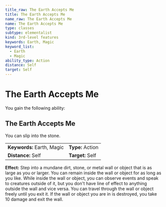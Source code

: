 ```yaml
---
title_raw: The Earth Accepts Me
title: The Earth Accepts Me
name_raw: The Earth Accepts Me
name: The Earth Accepts Me
type: classes
subtype: elementalist
kind: 3rd-level features
keywords: Earth, Magic
keyword_list:
  - Earth
  - Magic
ability_type: Action
distance: Self
target: Self
---
```


# The Earth Accepts Me

You gain the following ability:

## The Earth Accepts Me

You can slip into the stone.

|                            |                  |
| :------------------------- | :--------------- |
| **Keywords:** Earth, Magic | **Type:** Action |
| **Distance:** Self         | **Target:** Self |

**Effect:** Step into a mundane dirt, stone, or metal wall or object that is as large as you or larger. You can remain inside the wall or object for as long as you like. While inside the wall or object, you can observe events and speak to creatures outside of it, but you don't have line of effect to anything outside the wall and vice versa. You can travel through the wall or object freely until you exit it. If the wall or object you are in is destroyed, you take 10 damage and exit the wall.
